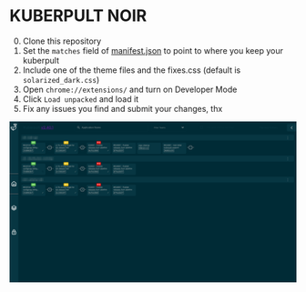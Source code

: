 # KUBERPULT NOIR

0. Clone this repository
1. Set the `matches` field of [manifest.json](manifest.json) to point to where you keep your kuberpult
2. Include one of the theme files and the fixes.css (default is `solarized_dark.css`)
3. Open `chrome://extensions/` and turn on Developer Mode
4. Click `Load unpacked` and load it
5. Fix any issues you find and submit your changes, thx

![a screenshot of kuberpult in solarized dark theme](example.png)
